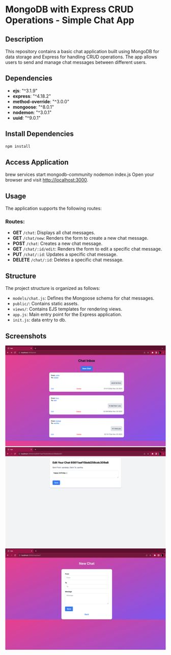# MongoDB with Express CRUD Operations - Simple Chat App

## Description
This repository contains a basic chat application built using MongoDB for data storage and Express for handling CRUD operations. The app allows users to send and manage chat messages between different users.

## Dependencies
- **ejs**: "^3.1.9"
- **express**: "^4.18.2"
- **method-override**: "^3.0.0"
- **mongoose**: "^8.0.1"
- **nodemon**: "^3.0.1"
- **uuid**: "^9.0.1"


## Install Dependencies
```bash
npm install

```
## Access Application

brew services start mongodb-community
nodemon index.js
Open your browser and visit [http://localhost:3000](http://localhost:3000).

## Usage
The application supports the following routes:

### Routes:
- **GET** `/chat`: Displays all chat messages.
- **GET** `/chat/new`: Renders the form to create a new chat message.
- **POST** `/chat`: Creates a new chat message.
- **GET** `/chat/:id/edit`: Renders the form to edit a specific chat message.
- **PUT** `/chat/:id`: Updates a specific chat message.
- **DELETE** `/chat/:id`: Deletes a specific chat message.

## Structure
The project structure is organized as follows:
- `models/chat.js`: Defines the Mongoose schema for chat messages.
- `public/`: Contains static assets.
- `views/`: Contains EJS templates for rendering views.
- `app.js`: Main entry point for the Express application.
- `init.js`: data entry to db.
## Screenshots
![home](home.png)
![edit](edit.png)
![new](newchat.png)
